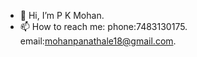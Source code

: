 - 👋 Hi, I’m P K Mohan.
- 📫 How to reach me:
    phone:7483130175.
    email:mohanpanathale18@gmail.com.


